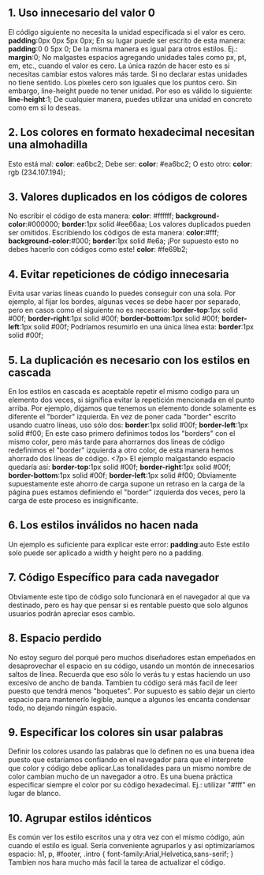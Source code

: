 ## 1. Uso innecesario del valor 0
El código siguiente no necesita la unidad especificada si el valor es cero.
__padding__:0px 0px 5px 0px;
En su lugar puede ser escrito de esta manera:
__padding__:0 0 5px 0;
De la misma manera es igual para otros estilos. Ej.:
__margin__:0;
No malgastes espacios agregando unidades tales como px, pt, em, etc., cuando el valor es cero. La única razón de hacer esto es si necesitas cambiar estos valores más tarde. Si no declarar estas unidades no tiene sentido. Los pixeles cero son iguales que los puntos cero.
Sin embargo, line-height puede no tener unidad. Por eso es válido lo siguiente:
__line-height__:1;
De cualquier manera, puedes utilizar una unidad en concreto como em si lo deseas.

## 2. Los colores en formato hexadecimal necesitan una almohadilla
Esto está mal:
__color__: ea6bc2;
Debe ser:
__color__: #ea6bc2;
O esto otro:
__color__: rgb (234.107.194);

## 3. Valores duplicados en los códigos de colores
No escribir el código de esta manera:
__color__: #ffffff;
__background-color__:#000000;
__border__:1px solid #ee66aa;
Los valores duplicados pueden ser omitidos. Escribiendo los códigos de esta manera:
__color__:#fff;
__background-color__:#000;
__border__:1px solid #e6a;
¡Por supuesto esto no debes hacerlo con códigos como este!
__color__: #fe69b2;

## 4. Evitar repeticiones de código innecesaria
Evita usar varias líneas cuando lo puedes conseguir con una sola. Por ejemplo, al fijar los bordes, algunas veces se debe hacer por separado, pero en casos como el siguiente no es necesario:
__border-top__:1px solid #00f;
__border-right__:1px solid #00f;
__border-bottom__:1px solid #00f;
__border-left__:1px solid #00f;
Podríamos resumirlo en una única línea esta:
__border__:1px solid #00f;

## 5. La duplicación es necesario con los estilos en cascada
En los estilos en cascada es aceptable repetir el mismo codigo para un elemento dos veces, si significa evitar la repetición mencionada en el punto arriba. Por ejemplo, digamos que tenemos un elemento donde solamente es diferente el "border" izquierda. En vez de poner cada "border" escrito usando cuatro líneas, uso sólo dos:
__border__:1px solid #00f;
__border-left__:1px solid #f00;
En este caso primero definimos todos los "borders" con el mismo color, pero más tarde para ahorrarnos dos lineas de código redefinimos el "border" izquierda a otro color, de esta manera hemos ahorrado dos líneas de código. <7p>
El ejemplo malgastando espacio quedaría así:
__border-top__:1px solid #00f;
__border-right__:1px solid #00f;
__border-bottom__:1px solid #00f;
__border-left__:1px solid #f00;
Obviamente supuestamente este ahorro de carga supone un retraso en la carga de la página pues estamos definiendo el "border" izquierda dos veces, pero la carga de este proceso es insignificante.

## 6. Los estilos inválidos no hacen nada
Un ejemplo es suficiente para explicar este error:
__padding__:auto
Este estilo solo puede ser aplicado a width y height pero no a padding.

## 7. Código Específico para cada navegador
Obviamente este tipo de código solo funcionará en el navegador al que va destinado, pero es hay que pensar si es rentable puesto que solo algunos usuarios podrán apreciar esos cambio.

## 8. Espacio perdido
No estoy seguro del porqué pero muchos diseñadores estan empeñados en desaprovechar el espacio en su código, usando un montón de innecesarios saltos de línea. Recuerda que eso sólo lo verás tu y estas haciendo un uso excesivo de ancho de banda. Tambien tu código será más facil de leer puesto que tendrá menos "boquetes".
Por supuesto es sabio dejar un cierto espacio para mantenerlo legible, aunque a algunos les encanta condensar todo, no dejando ningún espacio.

## 9. Especificar los colores sin usar palabras
Definir los colores usando las palabras que lo definen no es una buena idea puesto que estaríamos confiando en el navegador para que el interprete que color y código debe aplicar.Las tonalidades para un mismo nombre de color cambian mucho de un navegador a otro.
Es una buena práctica especificar siempre el color por su código hexadecimal.
Ej.: utilizar "#fff" en lugar de blanco.

## 10. Agrupar estilos idénticos
Es común ver los estilo escritos una y otra vez con el mismo código, aún cuando el estilo es igual.
Sería conveniente agruparlos y asi optimizaríamos espacio:
h1, p, #footer, .intro {
font-family:Arial,Helvetica,sans-serif;
}
Tambien nos hara mucho más facil la tarea de actualizar el código.
